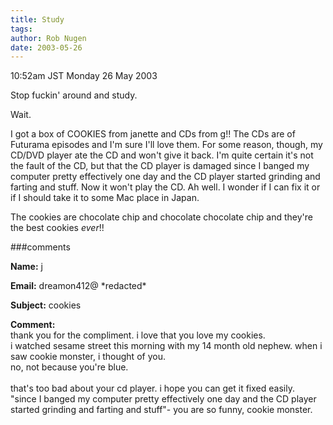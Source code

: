 ```yaml
---
title: Study
tags: 
author: Rob Nugen
date: 2003-05-26
---
```


<p class=date>10:52am JST Monday 26 May 2003</p>

<p>Stop fuckin' around and study.</p>

<p>Wait.</p>

<p>I got a box of COOKIES from janette and CDs from g!!  The CDs are
of Futurama episodes and I'm sure I'll love them.  For some reason,
though, my CD/DVD player ate the CD and won't give it back.  I'm quite
certain it's not the fault of the CD, but that the CD player is
damaged since I banged my computer pretty effectively one day and the
CD player started grinding and farting and stuff.  Now it won't play
the CD.  Ah well.  I wonder if I can fix it or if I should take it to
some Mac place in Japan.</p>

<p>The cookies are chocolate chip and chocolate chocolate chip and
they're the best cookies <em>ever</em>!!</p>

###comments

<p><b>Name:</b> j

<p><b>Email:</b> dreamon412@ *redacted*

<p><b>Subject:</b> cookies

<p><b>Comment:</b>
<br>thank you for the compliment.  i love that you love my cookies.<br>
  i watched sesame street this morning with my 14 month old nephew.  when i saw cookie monster, i thought of you. <br>
  no, not because you're blue.<br>
<br>
 that's too bad about your cd player.  i hope you can get it fixed easily.<br>
"since I banged my computer pretty effectively one day and the CD player started grinding and farting and stuff"- you are so funny, cookie monster.


